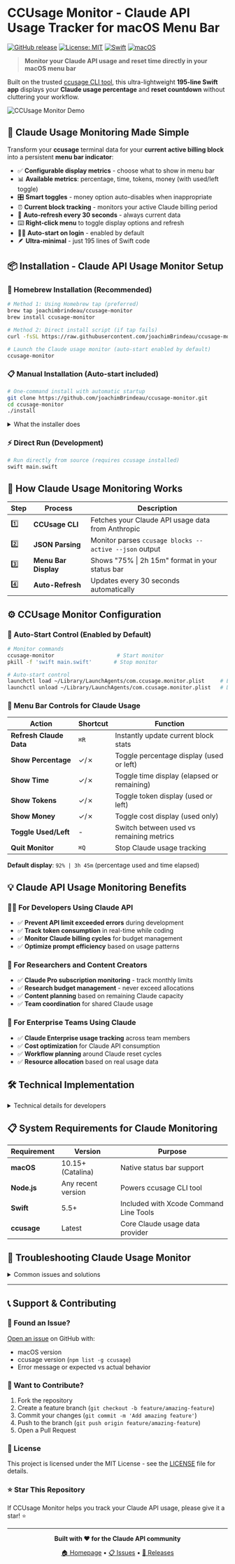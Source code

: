 # CCUsage Monitor - Claude API Usage Tracker for macOS Menu Bar

[![GitHub release](https://img.shields.io/github/v/release/joachimBrindeau/ccusage-monitor)](https://github.com/joachimBrindeau/ccusage-monitor/releases)
[![License: MIT](https://img.shields.io/badge/License-MIT-yellow.svg)](https://opensource.org/licenses/MIT)
[![Swift](https://img.shields.io/badge/Swift-5.5+-orange.svg)](https://swift.org)
[![macOS](https://img.shields.io/badge/macOS-10.15+-blue.svg)](https://www.apple.com/macos)

> **Monitor your Claude API usage and reset time directly in your macOS menu bar**

Built on the trusted [ccusage CLI tool](https://github.com/evanmschultz/ccusage), this ultra-lightweight **195-line Swift app** displays your **Claude usage percentage** and **reset countdown** without cluttering your workflow.

![CCUsage Monitor Demo](https://img.shields.io/badge/Menu%20Bar%20Display-75%25%20%7C%202h%2015m-success?style=for-the-badge&logo=apple)

## 🚀 Claude Usage Monitoring Made Simple

Transform your **ccusage** terminal data for your **current active billing block** into a persistent **menu bar indicator**:

- ✅ **Configurable display metrics** - choose what to show in menu bar
- 📊 **Available metrics**: percentage, time, tokens, money (with used/left toggle)
- 🎛️ **Smart toggles** - money option auto-disables when inappropriate
- ⏰ **Current block tracking** - monitors your active Claude billing period
- 🔄 **Auto-refresh every 30 seconds** - always current data
- ⌨️ **Right-click menu** to toggle display options and refresh
- 🏃‍♂️ **Auto-start on login** - enabled by default
- 🪶 **Ultra-minimal** - just 195 lines of Swift code

## 📦 Installation - Claude API Usage Monitor Setup

### 🍺 Homebrew Installation (Recommended)

```bash
# Method 1: Using Homebrew tap (preferred)
brew tap joachimbrindeau/ccusage-monitor
brew install ccusage-monitor

# Method 2: Direct install script (if tap fails)
curl -fsSL https://raw.githubusercontent.com/joachimBrindeau/ccusage-monitor/main/install.sh | bash

# Launch the Claude usage monitor (auto-start enabled by default)
ccusage-monitor
```

### 📋 Manual Installation (Auto-start included)

```bash
# One-command install with automatic startup
git clone https://github.com/joachimBrindeau/ccusage-monitor.git
cd ccusage-monitor
./install
```

<details>
<summary>What the installer does</summary>

1. **Checks dependencies** - Swift, Node.js, ccusage
2. **Installs ccusage** if missing (`npm install -g ccusage`)
3. **Tests ccusage connection** to ensure Claude API access
4. **Installs monitor** to `~/.local/share/ccusage-monitor/`
5. **Creates launcher** at `~/.local/bin/ccusage-monitor`
6. **Sets up auto-start** (Launch Agent) - enabled by default
7. **Starts immediately** in menu bar

</details>

### ⚡ Direct Run (Development)

```bash
# Run directly from source (requires ccusage installed)
swift main.swift
```

## 🔧 How Claude Usage Monitoring Works

| Step | Process | Description |
|------|---------|-------------|
| 1️⃣ | **CCUsage CLI** | Fetches your Claude API usage data from Anthropic |
| 2️⃣ | **JSON Parsing** | Monitor parses `ccusage blocks --active --json` output |
| 3️⃣ | **Menu Bar Display** | Shows "75% \| 2h 15m" format in your status bar |
| 4️⃣ | **Auto-Refresh** | Updates every 30 seconds automatically |

## ⚙️ CCUsage Monitor Configuration

### 🚀 Auto-Start Control (Enabled by Default)

```bash
# Monitor commands
ccusage-monitor                    # Start monitor
pkill -f 'swift main.swift'       # Stop monitor

# Auto-start control
launchctl load ~/Library/LaunchAgents/com.ccusage.monitor.plist     # Enable auto-start
launchctl unload ~/Library/LaunchAgents/com.ccusage.monitor.plist   # Disable auto-start
```

### 🎯 Menu Bar Controls for Claude Usage

| Action | Shortcut | Function |
|--------|----------|----------|
| **Refresh Claude Data** | `⌘R` | Instantly update current block stats |
| **Show Percentage** | ✓/✗ | Toggle percentage display (used or left) |
| **Show Time** | ✓/✗ | Toggle time display (elapsed or remaining) |
| **Show Tokens** | ✓/✗ | Toggle token display (used or left) |
| **Show Money** | ✓/✗ | Toggle cost display (used only) |
| **Toggle Used/Left** | - | Switch between used vs remaining metrics |
| **Quit Monitor** | `⌘Q` | Stop Claude usage tracking |

**Default display**: `92% | 3h 45m` (percentage used and time elapsed)

## 💡 Claude API Usage Monitoring Benefits

### 👨‍💻 For Developers Using Claude API
- ✅ **Prevent API limit exceeded errors** during development
- ✅ **Track token consumption** in real-time while coding
- ✅ **Monitor Claude billing cycles** for budget management
- ✅ **Optimize prompt efficiency** based on usage patterns

### 🔬 For Researchers and Content Creators
- ✅ **Claude Pro subscription monitoring** - track monthly limits
- ✅ **Research budget management** - never exceed allocations
- ✅ **Content planning** based on remaining Claude capacity
- ✅ **Team coordination** for shared Claude usage

### 🏢 For Enterprise Teams Using Claude
- ✅ **Claude Enterprise usage tracking** across team members
- ✅ **Cost optimization** for Claude API consumption
- ✅ **Workflow planning** around Claude reset cycles
- ✅ **Resource allocation** based on real usage data

## 🛠️ Technical Implementation

<details>
<summary>Technical details for developers</summary>

### Architecture
- **Language**: Swift 5.5+ with Cocoa framework
- **Dependencies**: ccusage CLI tool only
- **Process**: Spawns `npx ccusage` subprocess every 30 seconds
- **UI**: Native macOS status bar item (NSStatusItem)
- **Startup**: macOS Launch Agent (plist-based)

### Code Structure
```swift
// Ultra-minimal 181-line implementation
class AppDelegate: NSObject, NSApplicationDelegate {
    private var statusItem: NSStatusItem!
    private var options = ["percentage": true, "timeLeft": true, "tokens": false, "money": false]
    private var showUsed = true
}
```

### Data Flow
1. `Process()` executes `npx ccusage blocks --active --json`
2. `JSONSerialization` parses response
3. Extract `totalTokens`, `projection.totalTokens`, `projection.remainingMinutes`
4. Calculate percentage and format time display
5. Update `NSStatusItem.button.title`

</details>

## 📋 System Requirements for Claude Monitoring

| Requirement | Version | Purpose |
|-------------|---------|---------|
| **macOS** | 10.15+ (Catalina) | Native status bar support |
| **Node.js** | Any recent version | Powers ccusage CLI tool |
| **Swift** | 5.5+ | Included with Xcode Command Line Tools |
| **ccusage** | Latest | Core Claude usage data provider |

## 🐛 Troubleshooting Claude Usage Monitor

<details>
<summary>Common issues and solutions</summary>

### ❌ "No data" displayed in menu bar

**Cause**: CCUsage CLI not working properly

**Solutions**:
```bash
# Check ccusage installation
npm list -g ccusage

# Test ccusage directly
npx ccusage blocks --active --json

# Reinstall if needed
npm install -g ccusage@latest
```

### ❌ Monitor app won't start

**Cause**: Swift or system requirements not met

**Solutions**:
```bash
# Verify Swift installation
swift --version

# Install Xcode Command Line Tools if missing
xcode-select --install

# Try running directly
cd ccusage-monitor && swift main.swift
```

### ❌ Auto-startup not working

**Cause**: Launch Agent configuration issues

**Solutions**:
```bash
# Check launch agent status
launchctl list | grep ccusage

# Reload launch agent
launchctl unload ~/Library/LaunchAgents/com.ccusage.monitor.plist
launchctl load ~/Library/LaunchAgents/com.ccusage.monitor.plist

# Verify permissions
ls -la ~/Library/LaunchAgents/com.ccusage.monitor.plist
```

</details>

---

## 📞 Support & Contributing

### 🐛 Found an Issue?
[Open an issue](https://github.com/joachimBrindeau/ccusage-monitor/issues/new) on GitHub with:
- macOS version
- ccusage version (`npm list -g ccusage`)
- Error message or expected vs actual behavior

### 🚀 Want to Contribute?
1. Fork the repository
2. Create a feature branch (`git checkout -b feature/amazing-feature`)
3. Commit your changes (`git commit -m 'Add amazing feature'`)
4. Push to the branch (`git push origin feature/amazing-feature`)
5. Open a Pull Request

### 📄 License
This project is licensed under the MIT License - see the [LICENSE](LICENSE) file for details.

### ⭐ Star This Repository
If CCUsage Monitor helps you track your Claude API usage, please give it a star! ⭐

---

<div align="center">

**Built with ❤️ for the Claude API community**

[🏠 Homepage](https://github.com/joachimBrindeau/ccusage-monitor) • [📋 Issues](https://github.com/joachimBrindeau/ccusage-monitor/issues) • [🚀 Releases](https://github.com/joachimBrindeau/ccusage-monitor/releases)

</div>